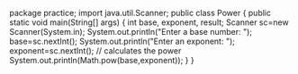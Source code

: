 package practice;
import java.util.Scanner;
public class Power {
	public static void main(String[] args) {
    int base, exponent, result;
    Scanner sc=new Scanner(System.in);
    System.out.println("Enter a base number: ");
    base=sc.nextInt();
    System.out.println("Enter an exponent: ");
    exponent=sc.nextInt();
    // calculates the power
    System.out.println(Math.pow(base,exponent));
}
}
